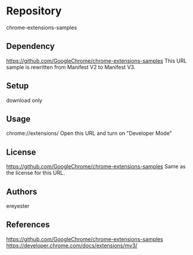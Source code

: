# Repository
chrome-extensions-samples

## Dependency
https://github.com/GoogleChrome/chrome-extensions-samples
This URL sample is rewritten from Manifest V2 to Manifest V3.

## Setup
download only

## Usage
chrome://extensions/ 
Open this URL and turn on "Developer Mode"

## License
https://github.com/GoogleChrome/chrome-extensions-samples
Same as the license for this URL.

## Authors
ereyester

## References
https://github.com/GoogleChrome/chrome-extensions-samples
https://developer.chrome.com/docs/extensions/mv3/